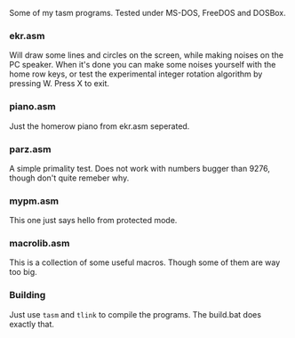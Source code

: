 
Some of my tasm programs. Tested under MS-DOS, FreeDOS and DOSBox.

### ekr.asm
Will draw some lines and circles on the screen, while making noises on the PC speaker. When it's done you can make some noises yourself with the home row keys, or test the experimental integer rotation algorithm by pressing W. Press X to exit.

### piano.asm
Just the homerow piano from ekr.asm seperated.

### parz.asm
A simple primality test. Does not work with numbers bugger than 9276, though don't quite remeber why.

### mypm.asm
This one just says hello from protected mode.

### macrolib.asm
This is a collection of some useful macros. Though some of them are way too big.

### Building
Just use ```tasm``` and ```tlink``` to compile the programs. The build.bat does exactly that.
